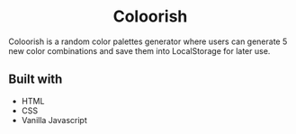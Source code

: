 <h1 align="center">Coloorish</h1>

Coloorish is a random color palettes generator where users can generate 5 new color combinations and save them into LocalStorage for later use.

## Built with

- HTML
- CSS
- Vanilla Javascript
